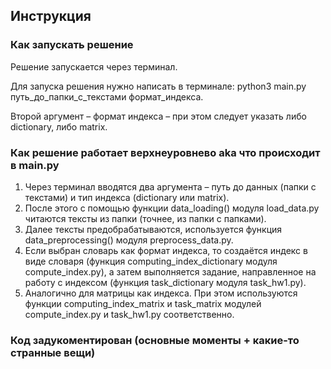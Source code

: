 ## Инструкция

### Как запускать решение

Решение запускается через терминал.

Для запуска решения нужно написать в терминале: python3 main.py путь_до_папки_с_текстами формат_индекса.

Второй аргумент – формат индекса – при этом следует указать либо dictionary, либо matrix.

### Как решение работает верхнеуровнево aka что происходит в main.py

1. Через терминал вводятся два аргумента – путь до данных (папки с текстами) и тип индекса (dictionary или matrix).
2. После этого с помощью функции data_loading() модуля load_data.py читаются тексты из папки (точнее, из папки с папками).
3. Далее тексты предобрабатываются, используется функция data_preprocessing() модуля preprocess_data.py.
4. Если выбран словарь как формат индекса, то создаётся индекс в виде словаря (функция computing_index_dictionary модуля compute_index.py), а затем выполняется задание, направленное на работу с индексом (функция task_dictionary модуля task_hw1.py).
5. Аналогично для матрицы как индекса. При этом используются функции computing_index_matrix и task_matrix модулей compute_index.py и task_hw1.py соответственно.

### Код задукоментирован (основные моменты + какие-то странные вещи)

